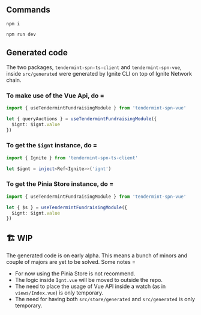 ## Commands

```
npm i
```

```
npm run dev
```

## Generated code

The two packages, `tendermint-spn-ts-client` and `tendermint-spn-vue`, inside `src/generated` were generated by Ignite CLI on top of Ignite Network chain.

### To make use of the Vue Api, do =

```ts
import { useTendermintFundraisingModule } from 'tendermint-spn-vue'

let { queryAuctions } = useTendermintFundraisingModule({
  $ignt: $ignt.value
})
```

### To get the `$ignt` instance, do =

```ts
import { Ignite } from 'tendermint-spn-ts-client'

let $ignt = inject<Ref<Ignite>>('ignt')
```

### To get the Pinia Store instance, do =

```ts
import { useTendermintFundraisingModule } from 'tendermint-spn-vue'

let { $s } = useTendermintFundraisingModule({
  $ignt: $ignt.value
})
```

## 🏗 WIP

The generated code is on early alpha. This means a bunch of minors and couple of majors are yet to be solved. Some notes =
- For now using the Pinia Store is not recommend.
- The logic inside `Ignt.vue` will be moved to outside the repo.
- The need to place the usage of Vue API inside a watch (as in `views/Index.vue`) is only temporary.
- The need for having both `src/store/generated` and `src/generated` is only temporary.
